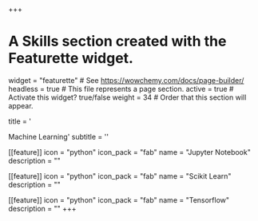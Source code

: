 +++
# A Skills section created with the Featurette widget.
widget = "featurette"  # See https://wowchemy.com/docs/page-builder/
headless = true  # This file represents a page section.
active = true  # Activate this widget? true/false
weight = 34  # Order that this section will appear.

title = '<div id="machine-learning" class="featurette-icon"><i class="fas fa-network-wired"></i></div>Machine Learning'
subtitle = ''

[[feature]]
  icon = "python"
  icon_pack = "fab"
  name = "Jupyter Notebook"
  description = ""

[[feature]]
  icon = "python"
  icon_pack = "fab"
  name = "Scikit Learn"
  description = ""

[[feature]]
  icon = "python"
  icon_pack = "fab"
  name = "Tensorflow"
  description = ""
+++
